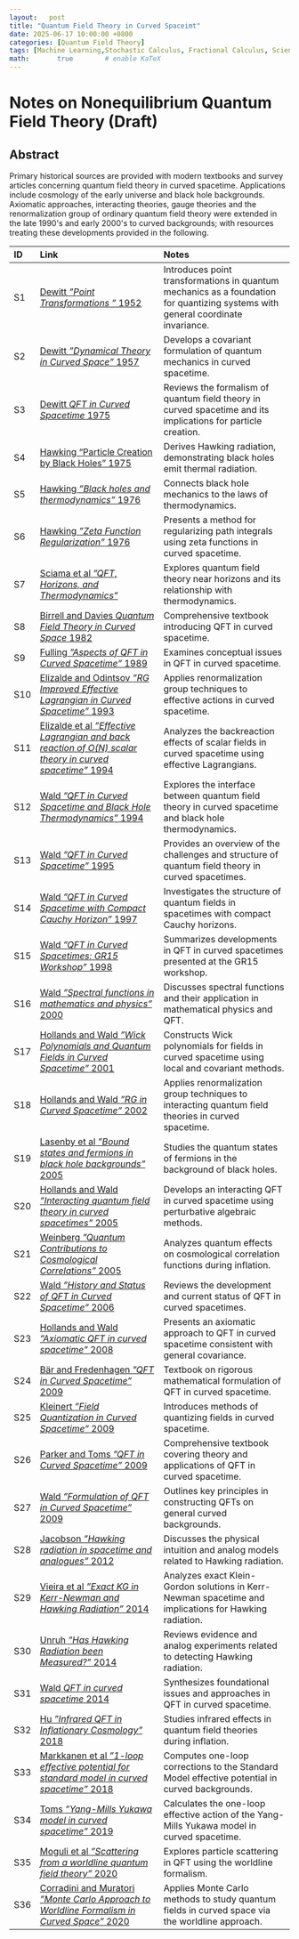 ```yaml
---
layout:   post
title: "Quantum Field Theory in Curved Spaceimt"
date: 2025-06-17 10:00:00 +0800
categories: [Quantum Field Theory]
tags: [Machine Learning,Stochastic Calculus, Fractional Calculus, Scientific Computation, Quantum Computating, Stochastic Quantization]
math:       true        # enable KaTeX
---
```

# Notes on Nonequilibrium Quantum Field Theory  (Draft)

## Abstract
Primary historical sources are provided with modern textbooks and survey articles concerning quantum field theory in curved spacetime. Applications include cosmology of the early universe and black hole backgrounds. Axiomatic approaches, interacting theories, gauge theories and the renormalization group of ordinary quantum field theory were extended in the late 1990's and early 2000's to curved backgrounds; with resources treating these developments provided in the following.  

| ID   | Link | Notes |
|:-----|:-----|:------|
| S1   | [Dewitt *”Point Transformations ”* 1952](https://journals.aps.org/pr/abstract/10.1103/PhysRev.85.653) | Introduces point transformations in quantum mechanics as a foundation for quantizing systems with general coordinate invariance. |
| S2   | [Dewitt *”Dynamical Theory in Curved Space”* 1957](https://journals.aps.org/rmp/abstract/10.1103/RevModPhys.29.377) | Develops a covariant formulation of quantum mechanics in curved spacetime. |
| S3   | [Dewitt *QFT in Curved Spacetime* 1975](https://www.sciencedirect.com/science/article/abs/pii/0370157375900514) | Reviews the formalism of quantum field theory in curved spacetime and its implications for particle creation. |
| S4   | [Hawking “Particle Creation by Black Holes” 1975](https://projecteuclid.org/journals/communications-in-mathematical-physics/volume-43/issue-3/Particle-creation-by-black-holes/cmp/1103899181.full) | Derives Hawking radiation, demonstrating black holes emit thermal radiation. |
| S5   | [Hawking *”Black holes and thermodynamics”* 1976](https://journals.aps.org/prd/abstract/10.1103/PhysRevD.13.191) | Connects black hole mechanics to the laws of thermodynamics. |
| S6   | [Hawking *”Zeta Function Regularization”* 1976](https://projecteuclid.org/journals/communications-in-mathematical-physics/volume-55/issue-2/Zeta-function-regularization-of-path-integrals-in-curved-spacetime/cmp/1103900982.full) | Presents a method for regularizing path integrals using zeta functions in curved spacetime. |
| S7   | [Sciama et al *”QFT, Horizons, and Thermodynamics”*](https://ora.ox.ac.uk/objects/uuid:79e20a5d-f8b5-4721-be7e-b0c56b6aedac) | Explores quantum field theory near horizons and its relationship with thermodynamics. |
| S8   | [Birrell and Davies *Quantum Field Theory in Curved Space* 1982](https://www.cambridge.org/core/books/quantum-fields-in-curved-space/95376B0CAD78EE767FCD6205F8327F4C) | Comprehensive textbook introducing QFT in curved spacetime. |
| S9   | [Fulling *”Aspects of QFT in Curved Spacetime”* 1989](https://www.cambridge.org/core/books/aspects-of-quantum-field-theory-in-curved-spacetime/D96D902C0432D20FA5F0CC75C5E93FE6) | Examines conceptual issues in QFT in curved spacetime. |
| S10  | [Elizalde and Odintsov *”RG Improved Effective Lagrangian in Curved Spacetime”* 1993](https://arxiv.org/abs/hep-th/9311087) | Applies renormalization group techniques to effective actions in curved spacetime. |
| S11  | [Elizalde et al *”Effective Lagrangian and back reaction of O(N) scalar theory in curved spacetime”* 1994](https://arxiv.org/abs/hep-th/9404084) | Analyzes the backreaction effects of scalar fields in curved spacetime using effective Lagrangians. |
| S12  | [Wald *”QFT in Curved Spacetime and Black Hole Thermodynamics”* 1994](https://press.uchicago.edu/ucp/books/book/chicago/Q/bo3684008.html) | Explores the interface between quantum field theory in curved spacetime and black hole thermodynamics. |
| S13  | [Wald *”QFT in Curved Spacetime”* 1995](https://arxiv.org/abs/gr-qc/9509057) | Provides an overview of the challenges and structure of quantum field theory in curved spacetimes. |
| S14  | [Wald *”QFT in Curved Spacetime with Compact Cauchy Horizon”* 1997](https://arxiv.org/abs/gr-qc/9603012) | Investigates the structure of quantum fields in spacetimes with compact Cauchy horizons. |
| S15  | [Wald *”QFT in Curved Spacetimes: GR15 Workshop”* 1998](https://arxiv.org/abs/gr-qc/9803088) | Summarizes developments in QFT in curved spacetimes presented at the GR15 workshop. |
| S16  | [Wald *”Spectral functions in mathematics and physics”* 2000](https://arxiv.org/abs/hep-th/0005133) | Discusses spectral functions and their application in mathematical physics and QFT. |
| S17  | [Hollands and Wald *”Wick Polynomials and Quantum Fields in Curved Spacetime”* 2001](https://arxiv.org/abs/gr-qc/0103074) | Constructs Wick polynomials for fields in curved spacetime using local and covariant methods. |
| S18  | [Hollands and Wald *”RG in Curved Spacetime”* 2002](https://arxiv.org/abs/gr-qc/0209029) | Applies renormalization group techniques to interacting quantum field theories in curved spacetime. |
| S19  | [Lasenby et al *”Bound states and fermions in black hole backgrounds”* 2005](https://arxiv.org/abs/gr-qc/0209090) | Studies the quantum states of fermions in the background of black holes. |
| S20  | [Hollands and Wald *”Interacting quantum field theory in curved spacetimes”* 2005](https://arxiv.org/abs/gr-qc/0404074) | Develops an interacting QFT in curved spacetime using perturbative algebraic methods. |
| S21  | [Weinberg *”Quantum Contributions to Cosmological Correlations”* 2005](https://arxiv.org/abs/hep-th/0506236) | Analyzes quantum effects on cosmological correlation functions during inflation. |
| S22  | [Wald *”History and Status of QFT in Curved Spacetime”* 2006](https://arxiv.org/abs/gr-qc/0608018) | Reviews the development and current status of QFT in curved spacetimes. |
| S23  | [Hollands and Wald *”Axiomatic QFT in curved spacetime”* 2008](https://arxiv.org/abs/0803.2003) | Presents an axiomatic approach to QFT in curved spacetime consistent with general covariance. |
| S24  | [Bär and Fredenhagen *”QFT in Curved Spacetime”* 2009](https://link.springer.com/book/10.1007/978-3-642-02780-2) | Textbook on rigorous mathematical formulation of QFT in curved spacetime. |
| S25  | [Kleinert *”Field Quantization in Curved Spacetime”* 2009](https://arxiv.org/abs/0910.4034) | Introduces methods of quantizing fields in curved spacetime. |
| S26  | [Parker and Toms *”QFT in Curved Spacetime”* 2009](https://www.cambridge.org/core/books/quantum-field-theory-in-curved-spacetime/DDFF5C8EAF145364DAC04BDA0B79C624) | Comprehensive textbook covering theory and applications of QFT in curved spacetime. |
| S27  | [Wald *”Formulation of QFT in Curved Spacetime”* 2009](https://arxiv.org/abs/0907.0416) | Outlines key principles in constructing QFTs on general curved backgrounds. |
| S28  | [Jacobson *”Hawking radiation in spacetime and analogues”* 2012](https://arxiv.org/abs/1212.6821) | Discusses the physical intuition and analog models related to Hawking radiation. |
| S29  | [Vieira et al *”Exact KG in Kerr-Newman and Hawking Radiation”* 2014](https://arxiv.org/abs/1401.5397) | Analyzes exact Klein-Gordon solutions in Kerr-Newman spacetime and implications for Hawking radiation. |
| S30  | [Unruh *”Has Hawking Radiation been Measured?”* 2014](https://arxiv.org/abs/1401.6612) | Reviews evidence and analog experiments related to detecting Hawking radiation. |
| S31  | [Wald *QFT in curved spacetime* 2014](https://arxiv.org/abs/1401.2026) | Synthesizes foundational issues and approaches in QFT in curved spacetime. |
| S32  | [Hu *”Infrared QFT in Inflationary Cosmology”* 2018](https://arxiv.org/abs/1812.11851) | Studies infrared effects in quantum field theories during inflation. |
| S33  | [Markkanen et al *”1-loop effective potential for standard model in curved spacetime”* 2018](https://arxiv.org/abs/1804.02020) | Computes one-loop corrections to the Standard Model effective potential in curved backgrounds. |
| S34  | [Toms *”Yang-Mills Yukawa model in curved spacetime”* 2019](https://arxiv.org/abs/1906.02515#:~:text=The%20one%2Dloop%20effective%20action,G%20is%20arbitrary%2C%20is%20calculated.) | Calculates the one-loop effective action of the Yang-Mills Yukawa model in curved spacetime. |
| S35  | [Moguli et al *”Scattering from a worldline quantum field theory”* 2020](https://arxiv.org/abs/2010.02865) | Explores particle scattering in QFT using the worldline formalism. |
| S36  | [Corradini and Muratori *”Monte Carlo Approach to Worldline Formalism in Curved Space”* 2020](https://arxiv.org/abs/2006.02911) | Applies Monte Carlo methods to study quantum fields in curved space via the worldline approach. |